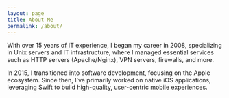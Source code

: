 ```yaml
---
layout: page
title: About Me
permalink: /about/
---
```


With over 15 years of IT experience, I began my career in 2008, specializing in Unix servers and IT infrastructure, where I managed essential services such as HTTP servers (Apache/Nginx), VPN servers, firewalls, and more.

In 2015, I transitioned into software development, focusing on the Apple ecosystem. Since then, I’ve primarily worked on native iOS applications, leveraging Swift to build high-quality, user-centric mobile experiences.
